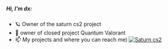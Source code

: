

##### Hi, I'm dx:

- 🪐 Owner of the saturn cs2 project
- :test_tube: owner of closed project Quantum Valorant
- :mailbox: My projects and where you can reach me)
[![Saturn cs2](https://img.shields.io/discord/:1158938943702700062)](https://discord.gg/y7xQRBqpB4)

 
